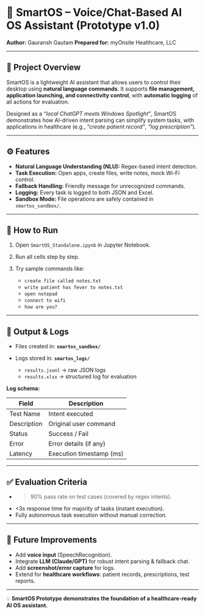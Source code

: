# 📘 SmartOS – Voice/Chat-Based AI OS Assistant (Prototype v1.0)

**Author:** Gauransh Gautam
**Prepared for:** myOnsite Healthcare, LLC

---

## 📌 Project Overview

SmartOS is a lightweight AI assistant that allows users to control their desktop using **natural language commands**. It supports **file management, application launching, and connectivity control**, with **automatic logging** of all actions for evaluation.

Designed as a *“local ChatGPT meets Windows Spotlight”*, SmartOS demonstrates how AI-driven intent parsing can simplify system tasks, with applications in healthcare (e.g., *“create patient record”*, *“log prescription”*).

---

## ⚙️ Features

* **Natural Language Understanding (NLU):** Regex-based intent detection.
* **Task Execution:** Open apps, create files, write notes, mock Wi-Fi control.
* **Fallback Handling:** Friendly message for unrecognized commands.
* **Logging:** Every task is logged to both JSON and Excel.
* **Sandbox Mode:** File operations are safely contained in `smartos_sandbox/`.

---

## 🚀 How to Run

1. Open `SmartOS_Standalone.ipynb` in Jupyter Notebook.
2. Run all cells step by step.
3. Try sample commands like:

   * `create file called notes.txt`
   * `write patient has fever to notes.txt`
   * `open notepad`
   * `connect to wifi`
   * `how are you?`

---

## 📂 Output & Logs

* Files created in: **`smartos_sandbox/`**
* Logs stored in: **`smartos_logs/`**

  * `results.jsonl` → raw JSON logs
  * `results.xlsx` → structured log for evaluation

**Log schema:**

| Field       | Description              |
| ----------- | ------------------------ |
| Test Name   | Intent executed          |
| Description | Original user command    |
| Status      | Success / Fail           |
| Error       | Error details (if any)   |
| Latency     | Execution timestamp (ms) |

---

## ✅ Evaluation Criteria

* > 90% pass rate on test cases (covered by regex intents).
* <3s response time for majority of tasks (instant execution).
* Fully autonomous task execution without manual correction.

---

## 🔮 Future Improvements

* Add **voice input** (SpeechRecognition).
* Integrate **LLM (Claude/GPT)** for robust intent parsing & fallback chat.
* Add **screenshot/error capture** for logs.
* Extend for **healthcare workflows**: patient records, prescriptions, test reports.

---

💡 **SmartOS Prototype demonstrates the foundation of a healthcare-ready AI OS assistant.**
